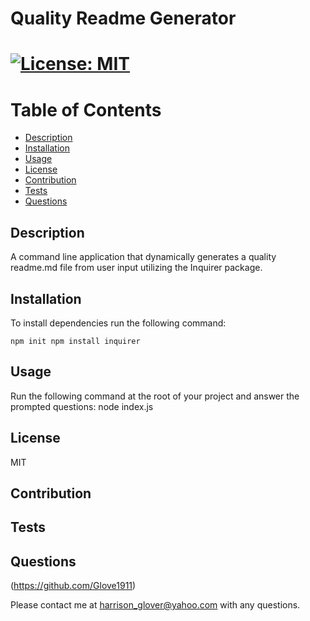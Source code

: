 # Quality Readme Generator 

       
# [![License: MIT](https://img.shields.io/badge/License-MIT-yellow.svg)](https://opensource.org/licenses/MIT)

# Table of Contents
- [Description](#description)
- [Installation](#installation)
- [Usage](#usage)
- [License](#license)
- [Contribution](#contribution)
- [Tests](#tests)
- [Questions](#questions)



 ## Description
A command line application that dynamically generates a quality readme.md file from user input utilizing the Inquirer package. 


## Installation
To install dependencies run the following command: 
```
npm init npm install inquirer
```


## Usage
Run the following command at the root of your project and answer the prompted questions:  node index.js


## License
MIT


## Contribution



## Tests



## Questions
(https://github.com/Glove1911) 


Please contact me at [harrison_glover@yahoo.com](mailto:harrison_glover@yahoo.com) with any questions.